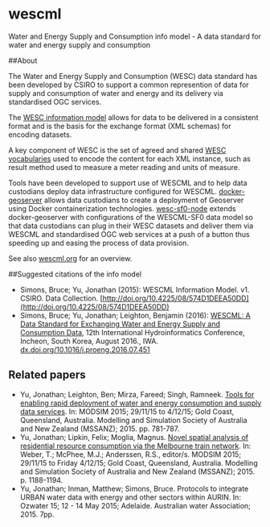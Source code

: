 # wescml
Water and Energy Supply and Consumption info model - A data standard for water and energy supply and consumption

##About 

The Water and Energy Supply and Consumption (WESC) data standard has been developed by CSIRO to support a common represention of data for supply and consumption of water and energy and its delivery via standardised OGC services.

The [WESC information model](http://wescml.org/#info-model) allows for data to be delivered in a consistent format and is the basis for the exchange format (XML schemas) for encoding datasets.

A key component of WESC is the set of agreed and shared [WESC vocabularies](http://wescml.org/vocab/) used to encode the content for each XML instance, such as result method used to measure a meter reading and units of measure.

Tools have been developed to support use of WESCML and to help data custodians deploy data infrastructure configured for WESCML. [docker-geoserver](https://github.com/CSIRO-enviro-informatics/docker-geoserver/) allows data custodians to create a deployment of Geoserver using Docker containerization technologies. [wesc-sf0-node](https://github.com/CSIRO-enviro-informatics/wesc-sf0-node) extends docker-geoserver with configurations of the WESCML-SF0 data model so that data custodians can plug in their WESC datasets and deliver them via WESCML and standardised OGC web services at a push of a button thus speeding up and easing the process of data provision.

See also [wescml.org](http://wescml.org#overview) for an overview.

##Suggested citations of the info model

- Simons, Bruce; Yu, Jonathan (2015): WESCML Information Model. v1. CSIRO. Data Collection. [http://doi.org/10.4225/08/574D1DEEA50DD](http://doi.org/10.4225/08/574D1DEEA50DD)
- Simons, Bruce; Yu, Jonathan; Leighton, Benjamin (2016): [WESCML: A Data Standard for Exchanging Water and Energy Supply and Consumption Data](http://dx.doi.org/10.1016/j.proeng.2016.07.451), 12th International Hydroinformatics Conference, Incheon, South Korea, August 2016., IWA. [dx.doi.org/10.1016/j.proeng.2016.07.451](http://dx.doi.org/10.1016/j.proeng.2016.07.451)

## Related papers

- Yu, Jonathan; Leighton, Ben; Mirza, Fareed; Singh, Ramneek. [Tools for enabling rapid deployment of water and energy consumption and supply data services](http://www.mssanz.org.au/modsim2015/C8/yu.pdf). In: MODSIM 2015; 29/11/15 to 4/12/15; Gold Coast, Queensland, Australia. Modelling and Simulation Society of Australia and New Zealand (MSSANZ); 2015. pp. 781-787.
- Yu, Jonathan; Lipkin, Felix; Moglia, Magnus. [Novel spatial analysis of residential resource consumption via the Melbourne train network](http://www.mssanz.org.au/modsim2015/M4/yu.pdf). In: Weber, T.; McPhee, M.J.; Anderssen, R.S., editor/s. MODSIM 2015; 29/11/15 to Friday 4/12/15; Gold Coast, Queensland, Australia. Modelling and Simulation Society of Australia and New Zealand (MSSANZ); 2015. p. 1188-1194.
- Yu, Jonathan; Inman, Matthew; Simons, Bruce. Protocols to integrate URBAN water data with energy and other sectors within AURIN. In: Ozwater 15; 12 - 14 May 2015; Adelaide. Australian water Association; 2015. 7pp.
